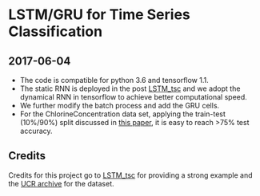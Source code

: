 # LSTM/GRU for Time Series Classification





##  2017-06-04
* The code is compatible for python 3.6 and tensorflow 1.1.
* The static RNN is deployed in the post [LSTM_tsc](https://github.com/RobRomijnders/LSTM_tsc) and we adopt the dynamical RNN in
  tensorflow to achieve better computational speed.
* We further modify the batch process and add the GRU cells.
* For the ChlorineConcentration data set, applying the train-test (10%/90%) split discussed in [this paper](https://arxiv.org/pdf/1603.06995v4.pdf), it is easy to reach >75% test accuracy.


## Credits
Credits for this project go to [LSTM_tsc](https://github.com/RobRomijnders/LSTM_tsc) for providing a strong example and the [UCR archive](http://www.cs.ucr.edu/~eamonn/time_series_data/) for the dataset.
